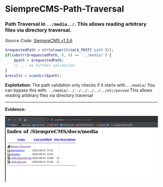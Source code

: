 # SiempreCMS-Path-Traversal

### Path Traversal in ``../media../``. This allows reading arbitrary files via directory traversal.
*Source Code:* [SiempreCMS v1.3.6](https://github.com/SiempreCMS/SiempreCMS)

```php
$requestedPath = strtolower(trim($_POST['path']));
if(substr($requestedPath, 0, 9) == '../media/') {
    $path = $requestedPath; 
    // ... no further validation
}
$results = scandir($path);
```

**Exploitation:**
The path validation only checks if it starts with ``../media/``
You can bypass this with: ``../media/../../../../../../etc/passwd``
This allows reading arbitrary files via directory traversal

---

**Evidence:**

![](./pathtraversal.png)

